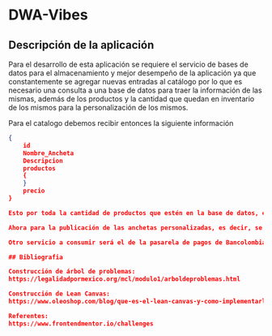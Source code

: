 # DWA-Vibes


## Descripción de la aplicación

Para el desarrollo de esta aplicación se requiere el servicio de bases de datos para el almacenamiento y mejor desempeño de la aplicación ya que constantemente se agregar nuevas entradas al catálogo por lo que es necesario una consulta a una base de datos para traer la información de las mismas, además de los productos y la cantidad que quedan en inventario de los mismos para la personalización de los mismos.

Para el catalogo debemos recibir entonces la siguiente información
```json
{
    id
    Nombre_Ancheta
    Descripcion
    productos
    {
    } 
    precio
}

Esto por toda la cantidad de productos que estén en la base de datos, esto por un método GET

Ahora para la publicación de las anchetas personalizadas, es decir, se debe hacer un GET de todos los productos disponibles pero al hacer un post el campo productos será diferente.

Otro servicio a consumir será el de la pasarela de pagos de Bancolombia llamado Wompi, donde entonces se hará consumo de su API como servicio externo para el cobro de los mismos, además en la base de datos debe estar almancenado todos los datos de las transacciones hechas como otra entidad.

## Bibliografia

Construcción de árbol de problemas:
https://legalidadpormexico.org/mcl/modulo1/arboldeproblemas.html

Construcción de Lean Canvas:
https://www.oleoshop.com/blog/que-es-el-lean-canvas-y-como-implementarlo

Referentes:
https://www.frontendmentor.io/challenges

